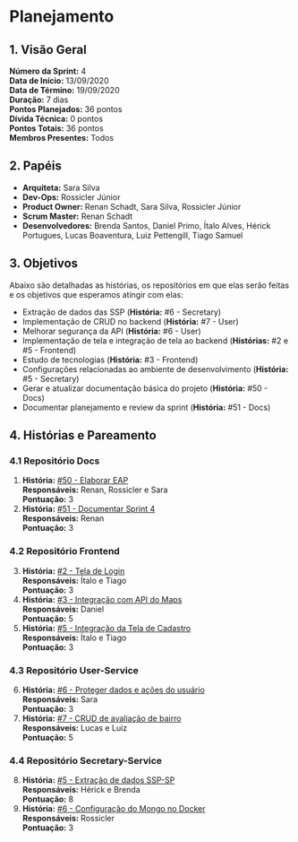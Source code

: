 # Planejamento

## 1. Visão Geral
**Número da Sprint:** 4   
**Data de Início:** 13/09/2020  
**Data de Término:** 19/09/2020  
**Duração:** 7 dias  
**Pontos Planejados:** 36 pontos  
**Dívida Técnica:** 0 pontos  
**Pontos Totais:** 36 pontos  
**Membros Presentes:** Todos

## 2. Papéis
* **Arquiteta:** Sara Silva
* **Dev-Ops:** Rossicler Júnior 
* **Product Owner:** Renan Schadt, Sara Silva, Rossicler Júnior
* **Scrum Master:** Renan Schadt
* **Desenvolvedores:** Brenda Santos, Daniel Primo, Ítalo Alves, Hérick Portugues, Lucas Boaventura, Luiz Pettengill, Tiago Samuel

## 3. Objetivos
Abaixo são detalhadas as histórias, os repositórios em que elas serão feitas e os objetivos que esperamos atingir com elas:

* Extração de dados das SSP (**História:** #6 - Secretary)
* Implementação de CRUD no backend (**História:** #7 - User)
* Melhorar segurança da API (**História:** #6 - User)
* Implementação de tela e integração de tela ao backend (**Histórias:** #2 e #5 - Frontend)
* Estudo de tecnologias (**História:** #3 - Frontend)
* Configurações relacionadas ao ambiente de desenvolvimento (**História:** #5 - Secretary)
* Gerar e atualizar documentação básica do projeto (**História:** #50 - Docs)
* Documentar planejamento e review da sprint (**História:** #51 - Docs)

## 4. Histórias e Pareamento

### 4.1 Repositório Docs
1. **História:** [#50 - Elaborar EAP](https://github.com/fga-eps-mds/2020.1-stay-safe-docs/issues/50)    
**Responsáveis:** Renan, Rossicler e Sara     
**Pontuação:** 3     
2. **História:** [#51 - Documentar Sprint 4](https://github.com/fga-eps-mds/2020.1-stay-safe-docs/issues/51)    
**Responsáveis:** Renan  
**Pontuação:** 3       

### 4.2 Repositório Frontend
3. **História:** [#2 - Tela de Login](https://github.com/fga-eps-mds/2020.1-stay-safe-front-end/issues/2)    
**Responsáveis:** Ítalo e Tiago  
**Pontuação:** 3   
4. **História:** [#3 - Integração com API do Maps](https://github.com/fga-eps-mds/2020.1-stay-safe-front-end/issues/3)    
**Responsáveis:** Daniel  
**Pontuação:** 5   
5. **História:** [#5 - Integração da Tela de Cadastro](https://github.com/fga-eps-mds/2020.1-stay-safe-front-end/issues/5)    
**Responsáveis:** Ítalo e Tiago  
**Pontuação:** 3   

### 4.3 Repositório User-Service
6. **História:** [#6 - Proteger dados e ações do usuário](https://github.com/fga-eps-mds/2020.1-stay-safe-user-service/issues/6)    
**Responsáveis:** Sara  
**Pontuação:** 3  
7. **História:** [#7 - CRUD de avaliação de bairro](https://github.com/fga-eps-mds/2020.1-stay-safe-user-service/issues/7)    
**Responsáveis:** Lucas e Luiz    
**Pontuação:** 5  

### 4.4 Repositório Secretary-Service
8. **História:** [#5 - Extração de dados SSP-SP](https://github.com/fga-eps-mds/2020.1-stay-safe-secretary-service/issues/5)    
**Responsáveis:** Hérick e Brenda  
**Pontuação:** 8  
9. **História:** [#6 - Configuração do Mongo no Docker](https://github.com/fga-eps-mds/2020.1-stay-safe-secretary-service/issues/6)    
**Responsáveis:** Rossicler    
**Pontuação:** 3    